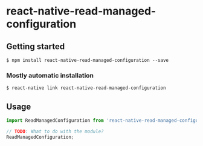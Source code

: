 # react-native-read-managed-configuration

## Getting started

`$ npm install react-native-read-managed-configuration --save`

### Mostly automatic installation

`$ react-native link react-native-read-managed-configuration`

## Usage
```javascript
import ReadManagedConfiguration from 'react-native-read-managed-configuration';

// TODO: What to do with the module?
ReadManagedConfiguration;
```
